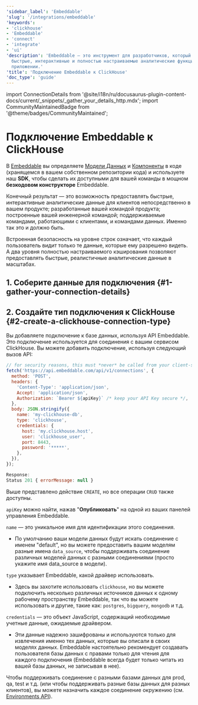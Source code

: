 ```yaml
---
'sidebar_label': 'Embeddable'
'slug': '/integrations/embeddable'
'keywords':
- 'clickhouse'
- 'Embeddable'
- 'connect'
- 'integrate'
- 'ui'
'description': 'Embeddable — это инструмент для разработчиков, который позволяет создавать
  быстрые, интерактивные и полностью настраиваемые аналитические функции прямо в вашем
  приложении.'
'title': 'Подключение Embeddable к ClickHouse'
'doc_type': 'guide'
---
```


import ConnectionDetails from '@site/i18n/ru/docusaurus-plugin-content-docs/current/_snippets/_gather_your_details_http.mdx';
import CommunityMaintainedBadge from '@theme/badges/CommunityMaintained';


# Подключение Embeddable к ClickHouse

<CommunityMaintainedBadge/>

В [Embeddable](https://embeddable.com/) вы определяете [Модели Данных](https://docs.embeddable.com/data-modeling/introduction) и [Компоненты](https://docs.embeddable.com/development/introduction) в коде (хранящемся в вашем собственном репозитории кода) и используете наш **SDK**, чтобы сделать их доступными для вашей команды в мощном **безкодовом конструкторе** Embeddable.

Конечный результат — это возможность предоставлять быстрые, интерактивные аналитические данные для клиентов непосредственно в вашем продукте; разработанные вашей командой продукта; построенные вашей инженерной командой; поддерживаемые командами, работающими с клиентами, и командами данных. Именно так это и должно быть.

Встроенная безопасность на уровне строк означает, что каждый пользователь видит только те данные, которые ему разрешено видеть. А два уровня полностью настраиваемого кэширования позволяют предоставлять быстрые, реалистичные аналитические данные в масштабах.

## 1. Соберите данные для подключения {#1-gather-your-connection-details}
<ConnectionDetails />

## 2. Создайте тип подключения к ClickHouse {#2-create-a-clickhouse-connection-type}

Вы добавляете подключение к базе данных, используя API Embeddable. Это подключение используется для соединения с вашим сервисом ClickHouse. Вы можете добавить подключение, используя следующий вызов API:

```javascript
// for security reasons, this must *never* be called from your client-side
fetch('https://api.embeddable.com/api/v1/connections', {
  method: 'POST',
  headers: {
    'Content-Type': 'application/json',
    Accept: 'application/json',
    Authorization: `Bearer ${apiKey}` /* keep your API Key secure */,
  },
  body: JSON.stringify({
    name: 'my-clickhouse-db',
    type: 'clickhouse',
    credentials: {
      host: 'my.clickhouse.host',
      user: 'clickhouse_user',
      port: 8443,
      password: '*****',
    },
  }),
});

Response:
Status 201 { errorMessage: null }
```

Выше представлено действие `CREATE`, но все операции `CRUD` также доступны.

`apiKey` можно найти, нажав "**Опубликовать**" на одной из ваших панелей управления Embeddable.

`name` — это уникальное имя для идентификации этого соединения.
- По умолчанию ваши модели данных будут искать соединение с именем "default", но вы можете предоставить вашим моделям разные имена `data_source`, чтобы поддерживать соединение различных моделей данных с разными соединениями (просто укажите имя data_source в модели).

`type` указывает Embeddable, какой драйвер использовать.

- Здесь вы захотите использовать `clickhouse`, но вы можете подключить несколько различных источников данных к одному рабочему пространству Embeddable, так что вы можете использовать и другие, такие как: `postgres`, `bigquery`, `mongodb` и т.д.

`credentials` — это объект JavaScript, содержащий необходимые учетные данные, ожидаемые драйвером.
- Эти данные надежно зашифрованы и используются только для извлечения именно тех данных, которые вы описали в своих моделях данных.
Embeddable настоятельно рекомендует создавать пользователя базы данных с правами только для чтения для каждого подключения (Embeddable всегда будет только читать из вашей базы данных, не записывая в нее).

Чтобы поддерживать соединение с разными базами данных для prod, qa, test и т.д. (или чтобы поддерживать разные базы данных для разных клиентов), вы можете назначить каждое соединение окружению (см. [Environments API](https://docs.embeddable.com/data/environments)).
